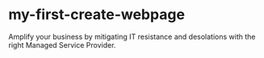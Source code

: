 # my-first-create-webpage
Amplify your business by mitigating IT resistance and desolations with the right Managed Service Provider.

